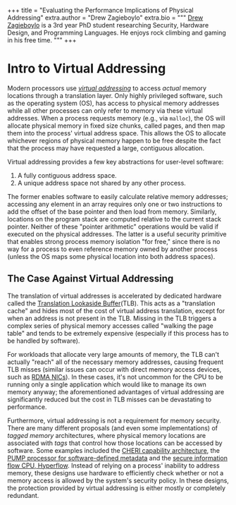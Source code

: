 +++
title = "Evaluating the Performance Implications of Physical Addressing"
extra.author = "Drew Zagieboylo"
extra.bio = """
  [Drew Zagieboylo](https://www.cs.cornell.edu/~dzag/) is a 3rd year PhD student researching Security, Hardware Design, and Programming Languages. He enjoys rock climbing and gaming in his free time.
"""
+++


# Intro to Virtual Addressing

Modern processors use [_virtual addressing_](https://en.wikipedia.org/wiki/Virtual_address_space) to access _actual_ memory locations through a translation layer. Only highly privileged software, such as the operating system (OS), has access to physical memory addresses while all other processes can only refer to memory via these virtual addresses. When a process requests memory (e.g., via `malloc`), the OS will allocate physical memory in fixed size chunks, called pages, and then map them into the process' virtual address space. This allows the OS to allocate whichever regions of physical memory happen to be free despite the fact that the process may have requested a large, contiguous allocation.

Virtual addressing provides a few key abstractions for user-level software:
 1. A fully contiguous address space.
 2. A unique address space not shared by any other process.

The former enables software to easily calculate relative memory addresses; accessing any element in an array requires only one or two instructions to add the offset of the base pointer and then load from memory. Similarly, locations on the program stack are computed relative to the current stack pointer. Neither of these "pointer arithmetic" operations would be valid if executed on the physical addresses. The latter is a useful security primitive that enables strong process memory isolation "for free," since there is no way for a process to even reference memory owned by another process (unless the OS maps some physical location into both address spaces).


## The Case Against Virtual Addressing

The translation of virtual addresses is accelerated by dedicated hardware called the [Translation Lookaside Buffer](https://en.wikipedia.org/wiki/Translation_lookaside_buffer)(TLB). This acts as a "translation cache" and hides most of the cost of virtual address translation, except for when an address is not present in the TLB. Missing in the TLB triggers a complex series of physical memory accesses called "walking the page table" and tends to be extremely expensive (especially if this process has to be handled by software).

For workloads that allocate very large amounts of memory, the TLB can't actually "reach" all of the necessary memory addresses, causing frequent TLB misses (similar issues can occur with direct memory access devices, such as [RDMA NICs](https://dl.acm.org/citation.cfm?id=3269472)). In these cases, it's not uncommon for the CPU to be running only a single application which would like to manage its own memory anyway; the aforementioned advantages of virtual addressing are significantly reduced but the cost in TLB misses can be devastating to performance.

Furthermore, virtual addressing is not a requirement for memory security. There are many different proposals (and even some implementations) of _tagged memory_ architectures, where physical memory locations are associated with _tags_ that control how those locations can be accessed by software. Some examples included the [CHERI capability architecture](https://www.cl.cam.ac.uk/research/security/ctsrd/cheri/), the [PUMP processor for software-defined metadata](https://dl.acm.org/citation.cfm?id=2694383) and the [secure information flow CPU, Hyperflow](https://dl.acm.org/citation.cfm?id=3243743). Instead of relying on a process' inability to address memory, these designs use hardware to efficiently check whether or not a memory access is allowed by the system's security policy. In these designs, the protection provided by virtual addressing is either mostly or completely redundant.




